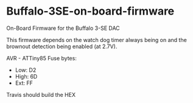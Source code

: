 # Buffalo-3SE-on-board-firmware

On-Board Firmware for the Buffalo 3-SE DAC

This firmware depends on the watch dog timer always being on and the brownout detection being enabled (at 2.7V).

AVR - ATTiny85
Fuse bytes:
- Low:	D2
- High:	6D
- Ext:	FF

Travis should build the HEX
